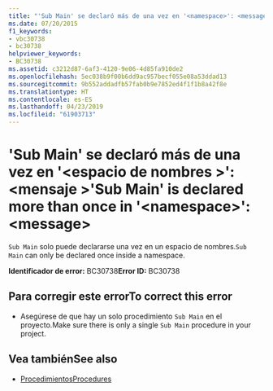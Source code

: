 ```yaml
---
title: "'Sub Main' se declaró más de una vez en '<namespace>': <message>"
ms.date: 07/20/2015
f1_keywords:
- vbc30738
- bc30738
helpviewer_keywords:
- BC30738
ms.assetid: c3212d87-6af3-4120-9e06-4d85fa910de2
ms.openlocfilehash: 5ec038b9f00b6dd9ac957becf055e08a53ddad13
ms.sourcegitcommit: 9b552addadfb57fab0b9e7852ed4f1f1b8a42f8e
ms.translationtype: HT
ms.contentlocale: es-ES
ms.lasthandoff: 04/23/2019
ms.locfileid: "61903713"
---
```

# <a name="sub-main-is-declared-more-than-once-in-namespace-message"></a><span data-ttu-id="c6ff4-102">'Sub Main' se declaró más de una vez en '\<espacio de nombres >': \<mensaje ></span><span class="sxs-lookup"><span data-stu-id="c6ff4-102">'Sub Main' is declared more than once in '\<namespace>': \<message></span></span>
<span data-ttu-id="c6ff4-103">`Sub Main` solo puede declararse una vez en un espacio de nombres.</span><span class="sxs-lookup"><span data-stu-id="c6ff4-103">`Sub Main` can only be declared once inside a namespace.</span></span>  
  
 <span data-ttu-id="c6ff4-104">**Identificador de error:** BC30738</span><span class="sxs-lookup"><span data-stu-id="c6ff4-104">**Error ID:** BC30738</span></span>  
  
## <a name="to-correct-this-error"></a><span data-ttu-id="c6ff4-105">Para corregir este error</span><span class="sxs-lookup"><span data-stu-id="c6ff4-105">To correct this error</span></span>  
  
- <span data-ttu-id="c6ff4-106">Asegúrese de que hay un solo procedimiento `Sub Main` en el proyecto.</span><span class="sxs-lookup"><span data-stu-id="c6ff4-106">Make sure there is only a single `Sub Main` procedure in your project.</span></span>  
  
## <a name="see-also"></a><span data-ttu-id="c6ff4-107">Vea también</span><span class="sxs-lookup"><span data-stu-id="c6ff4-107">See also</span></span>

- [<span data-ttu-id="c6ff4-108">Procedimientos</span><span class="sxs-lookup"><span data-stu-id="c6ff4-108">Procedures</span></span>](../../visual-basic/programming-guide/language-features/procedures/index.md)
